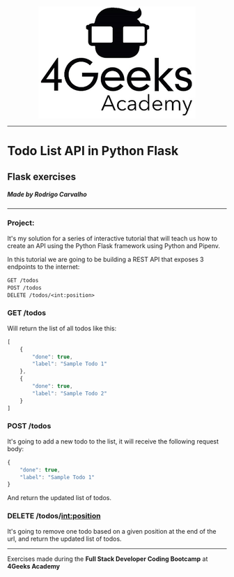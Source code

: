 <p align="center">
  <img src="./src/img/4geeks.jpg">
</p>

------------

# Todo List API in Python Flask

## Flask exercises

##### Made by Rodrigo Carvalho

------------

### Project:
 
It's my solution for a series of interactive tutorial that will teach us how to create an API using the Python Flask framework using Python and Pipenv.

In this tutorial we are going to be building a REST API that exposes 3 endpoints to the internet:

```txt
GET /todos
POST /todos
DELETE /todos/<int:position>
```

### GET /todos

Will return the list of all todos like this:

```javascript
[
    {
        "done": true,
        "label": "Sample Todo 1"
    },
    {
        "done": true,
        "label": "Sample Todo 2"
    }
]
```

### POST /todos

It's going to add a new todo to the list, it will receive the following request body:

```javascript
{
    "done": true,
    "label": "Sample Todo 1"
}
```

And return the updated list of todos.

### DELETE /todos/<int:position>

It's going to remove one todo based on a given position at the end of the url, and return the updated list of todos.

------------

Exercises made during the **Full Stack Developer Coding Bootcamp** at **4Geeks Academy**